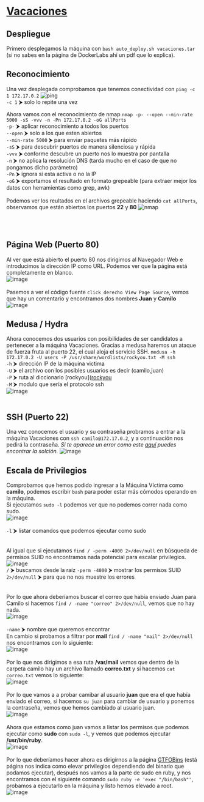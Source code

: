 # [Vacaciones](https://dockerlabs.es/)

## Despliegue

Primero desplegamos la máquina con `bash auto_deploy.sh vacaciones.tar` (si no sabes en la página de DockerLabs ahí un pdf que lo explica).

## Reconocimiento

Una vez desplegada comprobamos que tenemos conectividad con `ping -c 1 172.17.0.2` 
![ping](https://github.com/TerrorAterrador/WriteUps/assets/128630899/c84ab9ce-1758-4a9c-8679-a7ee2a43c3be)
<br>
`-c 1` ⮞ solo lo repite una vez<br>

Ahora vamos con el reconocimiento de nmap `nmap -p- --open --min-rate 5000 -sS -vvv -n -Pn 172.17.0.2 -oG allPorts` <br>
`-p-` ⮞ aplicar reconocimiento a todos los puertos <br>
`--open` ⮞ solo a los que esten abiertos <br>
`--min-rate 5000` ⮞ para enviar paquetes más rápido <br> 
`-sS` ⮞ para descubrir puertos de manera silenciosa y rápida <br> 
`-vvv` ⮞ conforme descubre un puerto nos lo muestra por pantalla <br> 
`-n` ⮞ no aplica la resolución DNS (tarda mucho en el caso de que no pongamos dicho parámetro)<br> 
`-Pn` ⮞ ignora si esta activa o no la IP<br> 
`-oG` ⮞ exportamos el resultado en formato grepeable (para extraer mejor los datos con herramientas como grep, awk) <br>
<br>
Podemos ver los reultados en el archivos grepeable haciendo `cat allPorts`, observamos que están abiertos los puertos **22** y **80**
![nmap](https://github.com/TerrorAterrador/WriteUps/assets/128630899/ef28633b-ba49-4df1-8d2d-4efc516c8471)

<br>
<br>

## Página Web (Puerto 80)

Al ver que está abierto el puerto 80 nos dirigimos al Navegador Web e introducimos la dirección IP como URL. Podemos ver que la página está completamente en blanco. <br>
![image](https://github.com/TerrorAterrador/WriteUps/assets/128630899/9590b22b-e92e-4576-8c81-8e00036f3abb)
<br>
<br>
Pasemos a ver el código fuente `click derecho View Page Source`, vemos que hay un comentario y encontramos dos nombres **Juan** y **Camilo** <br>
![image](https://github.com/TerrorAterrador/WriteUps/assets/128630899/1560326c-a5b2-402d-b350-300e194a108c)
<br>
## Medusa / Hydra
Ahora conocemos dos usuarios con posibilidades de ser candidatos a pertenecer a la máquina Vacaciones. Gracias a medusa haremos un ataque de fuerza fruta al puerto 22, el cual aloja el servicio SSH. `medusa -h 172.17.0.2 -U users -P /usr/share/wordlists/rockyou.txt -M ssh` <br>
`-h` ⮞ dirección IP de la máquina victima <br>
`-U` ⮞ el archivo con los posibles usuarios es decir (camilo,juan) <br> 
`-P` ⮞ ruta al diccionario [rockyou]([rockyou](https://github.com/brannondorsey/naive-hashcat/releases/download/data/rockyou.txt) <br> 
`-M` ⮞ modulo que sería el protocolo ssh <br>
![image](https://github.com/TerrorAterrador/WriteUps/assets/128630899/b61cd171-07c5-44f4-9510-1adf069b785f)
<br>
<br>
## SSH (Puerto 22)
Una vez conocemos el usuario y su contraseña probramos a entrar a la máquina Vacaciones con `ssh camilo@172.17.0.2`, y a continuación nos pedirá la contraseña. *Si te aparece un error como este [aquí](https://desarrolloweb.com/faq/solucionar-remote-host-identification-has-changed-al-hacer-ssh) puedes encontrar la solción.* ![image](https://github.com/TerrorAterrador/WriteUps/assets/128630899/a9aa6ab0-8f37-4306-baa4-928cfac2bc3f) 


## Escala de Privilegios
Comprobamos que hemos podido ingresar a la Máquina Víctima como **camilo**, podemos escribir `bash` para poder estar más cómodos operando en la máquina. <br>
Si ejecutamos `sudo -l` podemos ver que no podemos correr nada como sudo.<br>
![image](https://github.com/TerrorAterrador/WriteUps/assets/128630899/32048e1e-4f33-4de4-ad64-8ebb9cc44714)
 <br>
 <br>
`-l` ⮞ listar comandos que podemos ejecutar como sudo <br>
<br>
<br>
Al igual que si ejecutamos `find / -perm -4000 2>/dev/null` en búsqueda de permisos SUID no encontramos nada potencial para escalar privilegios. <br>
![image](https://github.com/TerrorAterrador/WriteUps/assets/128630899/5c7f9741-947c-4ef3-ae77-1e4bd20360c9)
<br>
`/` ⮞ buscamos desde la raíz
`-perm -4000` ⮞ mostrar los permisos SUID <br>
`2>/dev/null` ⮞ para que no nos muestre los errores <br>
<br>
<br>
Por lo que ahora deberíamos buscar el correo que había enviado Juan para Camilo si hacemos `find / -name "correo" 2>/dev/null`, vemos que no hay nada. <br>
![image](https://github.com/TerrorAterrador/WriteUps/assets/128630899/4ab0c8ef-4680-4362-8eeb-69b827c94198)
 <br>
 <br>
`-name` ⮞ nombre que queremos encontrar <br>
En cambio si probamos a filtrar por **mail** `find / -name "mail" 2>/dev/null` nos encontramos con lo siguiente: <br>
![image](https://github.com/TerrorAterrador/WriteUps/assets/128630899/a124a789-1550-47a9-86d2-00c346672ffb)
<br>
<br>
Por lo que nos dirigimos a esa ruta **/var/mail** vemos que dentro de la carpeta camilo hay un archivo llamado **correo.txt** y si hacemos `cat correo.txt` vemos lo siguiente: <br>
![image](https://github.com/TerrorAterrador/WriteUps/assets/128630899/fa0424d5-95a0-49bc-b68a-36359364d7b9)
<br>
<br>
Por lo que vamos a a probar camibar al usuario **juan** que era el que había enviado el correo, si hacemos `su juan` para cambiar de usuario y ponemos la contraseña, vemos que hemos cambiado al usuario juan.<br>
![image](https://github.com/TerrorAterrador/WriteUps/assets/128630899/3152c784-7761-4885-ab5d-947cf823b1aa)
<br>
<br>
Ahora que estamos como juan vamos a listar los permisos que podemos ejecutar como **sudo** con `sudo -l`, y vemos que podemos ejecutar **/usr/bin/ruby**. <br>
![image](https://github.com/TerrorAterrador/WriteUps/assets/128630899/6ffb810b-3612-4bbb-bd5c-eca73f2643db)
<br>
<br>
Por lo que deberíamos hacer ahora es dirigirnos a la página [GTFOBins](https://gtfobins.github.io/) (está página nos indica como elevar privilegios dependiendo del binario que podamos ejecutar), después nos vamos a la parte de sudo en ruby, y nos encontramos con el siguiente comando `sudo ruby -e 'exec "/bin/bash"'`, probamos a ejecutarlo en la máquina y listo hemos elevado a root. <br>
![image](https://github.com/TerrorAterrador/WriteUps/assets/128630899/375ab6da-cf9a-4cec-af6a-47237ba931e8)






